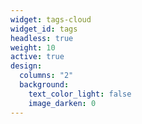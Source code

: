 ```yaml
---
widget: tags-cloud
widget_id: tags
headless: true
weight: 10
active: true
design:
  columns: "2"
  background:
    text_color_light: false
    image_darken: 0
---
```

